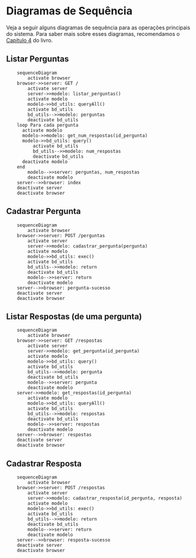 # Diagramas de Sequência

Veja a seguir alguns diagramas de sequência para as operações principais do sistema.
Para saber mais sobre esses diagramas, recomendamos o [Capítulo 4](https://engsoftmoderna.info/cap4.html#diagrama-de-sequ%C3%AAncia) do livro.

## Listar Perguntas

```mermaid
    sequenceDiagram
        activate browser
	browser->>server: GET / 
        activate server
        server->>modelo: listar_perguntas()
        activate modelo
        modelo->>bd_utils: queryAll()
        activate bd_utils
        bd_utils-->>modelo: perguntas
        deactivate bd_utils
	loop Para cada pergunta
	  activate modelo
	  modelo->>modelo: get_num_respostas(id_pergunta)
	  modelo->>bd_utils: query()
          activate bd_utils
          bd_utils-->>modelo: num_respostas
          deactivate bd_utils
	  deactivate modelo
	end  
        modelo-->>server: perguntas, num_respostas
        deactivate modelo
	server-->>browser: index
	deactivate server
	deactivate browser
```	

## Cadastrar Pergunta

```mermaid
    sequenceDiagram
        activate browser
	browser->>server: POST /perguntas 
        activate server
        server->>modelo: cadastrar_pergunta(pergunta)
        activate modelo
        modelo->>bd_utils: exec()
        activate bd_utils
        bd_utils-->>modelo: return
        deactivate bd_utils
        modelo-->>server: return
        deactivate modelo
	server-->>browser: pergunta-sucesso
	deactivate server
	deactivate browser
```	

## Listar Respostas (de uma pergunta)

```mermaid
    sequenceDiagram
        activate browser
	browser->>server: GET /respostas
        activate server
        server->>modelo: get_pergunta(id_pergunta)
        activate modelo
        modelo->>bd_utils: query()
        activate bd_utils
        bd_utils-->>modelo: pergunta
        deactivate bd_utils
        modelo-->>server: pergunta
        deactivate modelo
	server->>modelo: get_respostas(id_pergunta)
        activate modelo
        modelo->>bd_utils: queryAll()
        activate bd_utils
        bd_utils-->>modelo: respostas
        deactivate bd_utils
        modelo-->>server: respostas
        deactivate modelo
	server-->>browser: respostas
	deactivate server
	deactivate browser
```	

## Cadastrar Resposta

```mermaid
    sequenceDiagram
        activate browser
	browser->>server: POST /respostas
        activate server
        server->>modelo: cadastrar_resposta(id_pergunta, resposta)
        activate modelo
        modelo->>bd_utils: exec()
        activate bd_utils
        bd_utils-->>modelo: return
        deactivate bd_utils
        modelo-->>server: return
        deactivate modelo
	server-->>browser: resposta-sucesso
	deactivate server
	deactivate browser
```	
